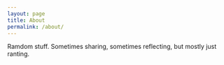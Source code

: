 ```yaml
---
layout: page
title: About
permalink: /about/
---
```


Ramdom stuff. Sometimes sharing, sometimes reflecting, but mostly just ranting.

